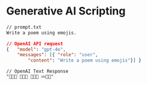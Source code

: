 
# Generative AI Scripting


````txt
// prompt.txt
Write a poem using emojis.
````

<v-click>

````json
// OpenAI API request
{   "model": "gpt-4o",
    "messages": [{ "role": "user", 
        "content": "Write a poem using emojis"}] }
````

</v-click>


<v-click>

```text
// OpenAI Text Response
"🌅🌻🌞 🌳🍃🍂 🌙✨🌌 💤🌠🌙"
```

</v-click>
